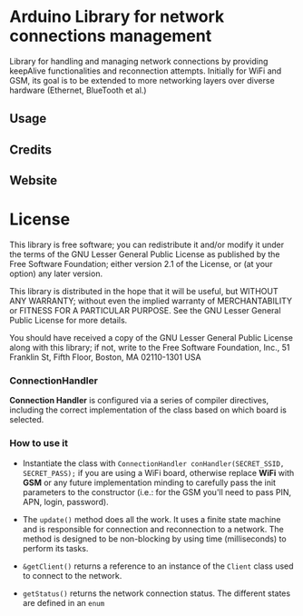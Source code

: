 # Arduino Library for network connections management

Library for handling and managing network connections by providing keepAlive functionalities and reconnection attempts. Initially for WiFi and GSM, its goal is to be extended to more networking layers over diverse hardware (Ethernet, BlueTooth et al.)


## Usage

## Credits

## Website

# License

This library is free software; you can redistribute it and/or
modify it under the terms of the GNU Lesser General Public
License as published by the Free Software Foundation; either
version 2.1 of the License, or (at your option) any later version.

This library is distributed in the hope that it will be useful,
but WITHOUT ANY WARRANTY; without even the implied warranty of
MERCHANTABILITY or FITNESS FOR A PARTICULAR PURPOSE.  See the GNU
Lesser General Public License for more details.

You should have received a copy of the GNU Lesser General Public
License along with this library; if not, write to the Free Software
Foundation, Inc., 51 Franklin St, Fifth Floor, Boston, MA  02110-1301  USA


### ConnectionHandler

**Connection Handler** is configured via a series of compiler directives, including the correct implementation of the class based on which board is selected.

### How to use it
- Instantiate the class with `ConnectionHandler conHandler(SECRET_SSID, SECRET_PASS);` if you are using a WiFi board, otherwise replace **WiFi** with **GSM** or any future implementation minding to carefully pass the init parameters to the constructor (i.e.: for the GSM you'll need to pass PIN, APN, login, password).

- The `update()` method does all the work. It uses a finite state machine and is responsible for connection and reconnection to a network. The method is designed to be non-blocking by using time (milliseconds) to perform its tasks.

- `&getClient()` returns a reference to an instance of the `Client` class used to connect to the network.

- `getStatus()` returns the network connection status. The different states are defined in an `enum`
